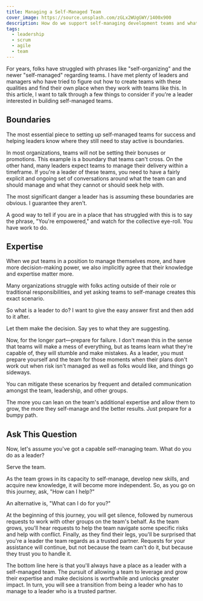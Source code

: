 ```yaml
---
title: Managing a Self-Managed Team
cover_image: https://source.unsplash.com/zGLx2WUgGWY/1400x900
description: How do we support self-managing development teams and what do I do as a leader after I built one? In this article I share some hints about building teams and what role leadership plays in a world with self-managing teams.
tags:
  - leadership
  - scrum
  - agile
  - team
---
```

For years, folks have struggled with phrases like "self-organizing" and the newer "self-managed" regarding teams. I have met plenty of leaders and managers who have tried to figure out how to create teams with these qualities and find their own place when they work with teams like this. In this article, I want to talk through a few things to consider if you're a leader interested in building self-managed teams.

## Boundaries

The most essential piece to setting up self-managed teams for success and helping leaders know where they still need to stay active is boundaries.

In most organizations, teams will not be setting their bonuses or promotions. This example is a boundary that teams can't cross. On the other hand, many leaders expect teams to manage their delivery within a timeframe. If you're a leader of these teams, you need to have a fairly explicit and ongoing set of conversations around what the team can and should manage and what they cannot or should seek help with.

The most significant danger a leader has is assuming these boundaries are obvious. I guarantee they aren't.

A good way to tell if you are in a place that has struggled with this is to say the phrase, "You're empowered," and watch for the collective eye-roll. You have work to do.

## Expertise

When we put teams in a position to manage themselves more, and have more decision-making power, we also implicitly agree that their knowledge and expertise matter more.

Many organizations struggle with folks acting outside of their role or traditional responsibilities, and yet asking teams to self-manage creates this exact scenario.

So what is a leader to do? I want to give the easy answer first and then add to it after.

Let them make the decision. Say yes to what they are suggesting.

Now, for the longer part—prepare for failure. I don't mean this in the sense that teams will make a mess of everything, but as teams learn what they're capable of, they will stumble and make mistakes. As a leader, you must prepare yourself and the team for those moments when their plans don't work out when risk isn't managed as well as folks would like, and things go sideways.

You can mitigate these scenarios by frequent and detailed communication amongst the team, leadership, and other groups.

The more you can lean on the team's additional expertise and allow them to grow, the more they self-manage and the better results. Just prepare for a bumpy path.

## Ask This Question

Now, let's assume you've got a capable self-managing team. What do you do as a leader?

Serve the team.

As the team grows in its capacity to self-manage, develop new skills, and acquire new knowledge, it will become more independent. So, as you go on this journey, ask, "How can I help?"

An alternative is, "What can I do for you?"

At the beginning of this journey, you will get silence, followed by numerous requests to work with other groups on the team's behalf. As the team grows, you'll hear requests to help the team navigate some specific risks and help with conflict. Finally, as they find their legs, you'll be surprised that you're a leader the team regards as a trusted partner. Requests for your assistance will continue, but not because the team can't do it, but because they trust you to handle it.

The bottom line here is that you'll always have a place as a leader with a self-managed team. The pursuit of allowing a team to leverage and grow their expertise and make decisions is worthwhile and unlocks greater impact. In turn, you will see a transition from being a leader who has to manage to a leader who is a trusted partner.